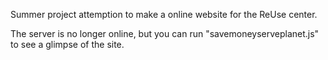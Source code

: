 Summer project attemption to make a online website for the ReUse center.

The server is no longer online, but you can run "savemoneyserveplanet.js" to see a glimpse of the site.
